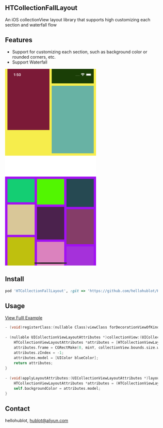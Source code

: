 ## HTCollectionFallLayout

An iOS collectionView layout library that supports high customizing each section and waterfall flow

## Features
- Support for customizing each section, such as background color or rounded corners, etc.
- Support Waterfall

<img src="./Example/example.png" width="300">

## Install

```ruby
pod 'HTCollectionFallLayout', :git => 'https://github.com/hellohublot/HTCollectionFallLayout.git'
```

## Usage

[View Fulll Example](./Example/HTCollectionFallLayout/HTViewController.m)


```objective-c
- (void)registerClass:(nullable Class)viewClass forDecorationViewOfKind:(NSString *)elementKind;

- (nullable UICollectionViewLayoutAttributes *)collectionView:(UICollectionView *)collectionView layout:(UICollectionViewLayout *)collectionViewLayout layoutAttributesForDecorationViewInSection:(NSInteger)section sectionContentMinY:(CGFloat)minY sectionContentMaxY:(CGFloat)maxY {
	HTCollectionViewLayoutAttributes *attributes = [HTCollectionViewLayoutAttributes layoutAttributesForDecorationViewOfKind:NSStringFromClass([HTSectionDecorationView class]) withIndexPath:[NSIndexPath indexPathForRow:0 inSection:section]];
    attributes.frame = CGRectMake(0, minY, collectionView.bounds.size.width, maxY - minY - 10);
    attributes.zIndex = -1;
    attributes.model = [UIColor blueColor];
    return attributes;
}

- (void)applyLayoutAttributes:(UICollectionViewLayoutAttributes *)layoutAttributes {
    HTCollectionViewLayoutAttributes *attributes = (HTCollectionViewLayoutAttributes *)layoutAttributes;
    self.backgroundColor = attributes.model;
}
```

## Contact

hellohublot, hublot@aliyun.com
